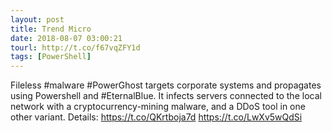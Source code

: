 ```yaml
---
layout: post
title: Trend Micro
date: 2018-08-07 03:00:21
tourl: http://t.co/f67vqZFY1d
tags: [PowerShell]
---
```

Fileless #malware #PowerGhost targets corporate systems and propagates using Powershell and #EternalBlue. It infects servers connected to the local network with a cryptocurrency-mining malware, and a DDoS tool in one other variant. Details: https://t.co/QKrtboja7d https://t.co/LwXv5wQdSi